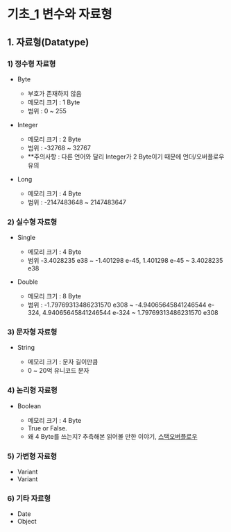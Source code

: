 # 기초_1 변수와 자료형

## 1. 자료형(Datatype)

### 1) 정수형 자료형
* Byte
 
  + 부호가 존재하지 않음
  + 메모리 크기 : 1 Byte
  + 범위 : 0 ~ 255

* Integer

  + 메모리 크기 : 2 Byte
  + 범위 : -32768 ~ 32767
  + **주의사항 : 다른 언어와 달리 Integer가 2 Byte이기 때문에 언더/오버플로우 유의

* Long

  + 메모리 크기 : 4 Byte
  + 범위 : -2147483648 ~ 2147483647

### 2) 실수형 자료형

* Single

  + 메모리 크기 : 4 Byte
  + 범위 -3.4028235 e38 ~ -1.401298 e-45, 1.401298 e-45 ~ 3.4028235 e38
  
* Double

  + 메모리 크기 : 8 Byte
  + 범위 : -1.79769313486231570 e308 ~ -4.94065645841246544 e-324, 4.94065645841246544 e-324 ~ 1.79769313486231570 e308

### 3) 문자형 자료형

* String

  + 메모리 크기 : 문자 길이만큼
  + 0 ~ 20억 유니코드 문자

### 4) 논리형 자료형

* Boolean

  + 메모리 크기 : 4 Byte
  + True or False.
  + 왜 4 Byte를 쓰는지? 추측해본 읽어볼 만한 이야기,  [스택오버플로우][PS LINK]

[PS LINK]: https://stackoverflow.com/questions/18637364/why-is-booleans-size-in-vba-2-bytes "읽어볼 만한 이야기"

### 5) 가변형 자료형
* Variant
* Variant

### 6) 기타 자료형
* Date
* Object
